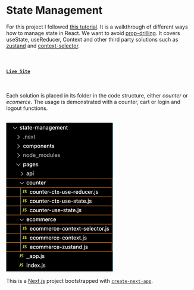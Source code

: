 # State Management

For this project I followed [this tutorial](https://www.youtube.com/watch?v=MpdFj8MEuJA&ab_channel=JackHerrington). It is a walkthrough of different ways how to manage state in React. We want to avoid [prop-drilling](https://www.geeksforgeeks.org/what-is-prop-drilling-and-how-to-avoid-it/). It covers useState, useReducer, Context and other third party solutions such as [zustand](https://www.npmjs.com/package/zustand) and [context-selector](https://www.npmjs.com/package/context-selector). 


<br>


#### [`Live Site`](https://state-management-exercises.vercel.app/)

<br>


Each solution is placed in its folder in the code structure, either _counter_ or _ecomerce_. The usage is demonstrated with a counter, cart or login and logout functions.

<br>

<img src="/assets/folder-structure.png" height="400">


<br>


This is a [Next.js](https://nextjs.org/) project bootstrapped with [`create-next-app`](https://github.com/vercel/next.js/tree/canary/packages/create-next-app).
